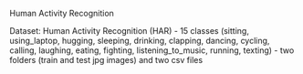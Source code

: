 Human Activity Recognition

Dataset: Human Activity Recognition (HAR)
    - 15 classes (sitting, using_laptop, hugging, sleeping, drinking,
       clapping, dancing, cycling, calling, laughing, eating,
       fighting, listening_to_music, running, texting)
    - two folders (train and test jpg images) and two csv files 
    
